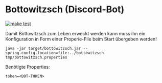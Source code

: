 # Bottowitzsch (Discord-Bot)

[![make test](https://github.com/hizr/bottowitzsch/workflows/maven-build/badge.svg)](https://github.com/hizr/bottowitzsch/actions/workflows/maven.yml?query=workflow%3Amaven-build+branch%3Amaster++)

Damit Bottowitzsch zum Leben erweckt werden kann muss ihn ein Konfiguration in Form einer Properie-File beim Start übergeben werden!

```
java -jar target/bottowitzsch.jar --spring.config.location=file:../bottowitzsch-tmp/bottowitzsch.properties
```

Benötigte Properties:
```
token=<BOT-TOKEN>
```
